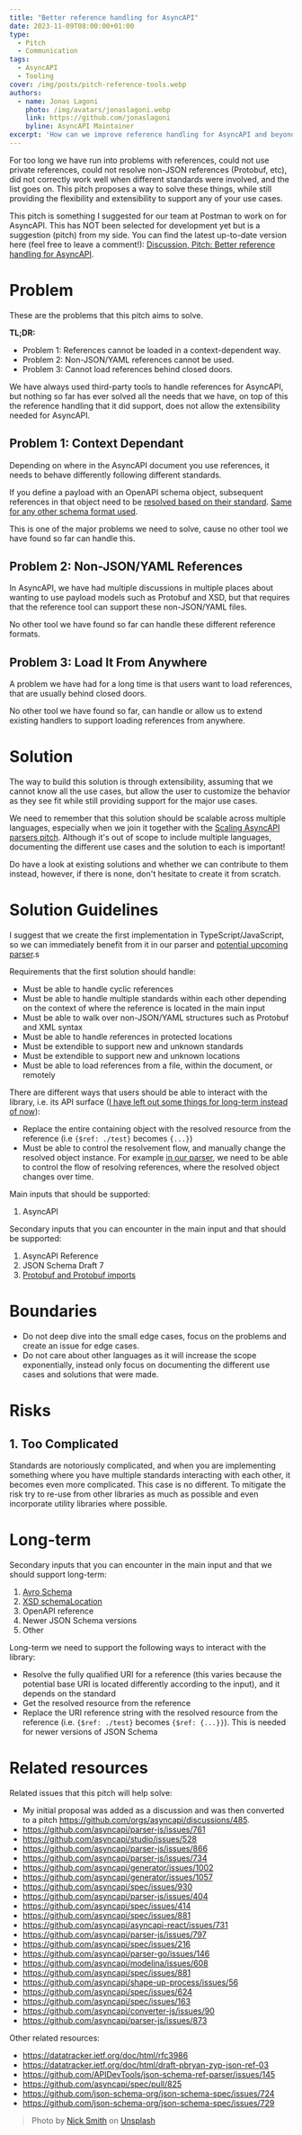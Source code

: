 ```yaml
---
title: "Better reference handling for AsyncAPI"
date: 2023-11-09T08:00:00+01:00
type: 
  - Pitch
  - Communication
tags:
  - AsyncAPI
  - Tooling
cover: /img/posts/pitch-reference-tools.webp
authors:
  - name: Jonas Lagoni
    photo: /img/avatars/jonaslagoni.webp
    link: https://github.com/jonaslagoni
    byline: AsyncAPI Maintainer
excerpt: 'How can we improve reference handling for AsyncAPI and beyond?'
---
```


For too long we have run into problems with references, could not use private references, could not resolve non-JSON references (Protobuf, etc), did not correctly work well when different standards were involved, and the list goes on. This pitch proposes a way to solve these things, while still providing the flexibility and extensibility to support any of your use cases.

This pitch is something I suggested for our team at Postman to work on for AsyncAPI. This has NOT been selected for development yet but is a suggestion (pitch) from my side. You can find the latest up-to-date version here (feel free to leave a comment!): [Discussion, Pitch: Better reference handling for AsyncAPI](https://github.com/jonaslagoni/jonaslagoni/discussions/2).

# Problem

These are the problems that this pitch aims to solve.

**TL;DR:**
- Problem 1: References cannot be loaded in a context-dependent way.
- Problem 2: Non-JSON/YAML references cannot be used.
- Problem 3: Cannot load references behind closed doors.

We have always used third-party tools to handle references for AsyncAPI, but nothing so far has ever solved all the needs that we have, on top of this the reference handling that it did support, does not allow the extensibility needed for AsyncAPI.

## Problem 1: Context Dependant
Depending on where in the AsyncAPI document you use references, it needs to behave differently following different standards. 

If you define a payload with an OpenAPI schema object, subsequent references in that object need to be [resolved based on their standard](https://spec.openapis.org/oas/v3.0.3#reference-object). [Same for any other schema format used](https://www.asyncapi.com/docs/reference/specification/v2.6.0#messageObjectSchemaFormatTable).

This is one of the major problems we need to solve, cause no other tool we have found so far can handle this.

## Problem 2: Non-JSON/YAML References
In AsyncAPI, we have had multiple discussions in multiple places about wanting to use payload models such as Protobuf and XSD, but that requires that the reference tool can support these non-JSON/YAML files.

No other tool we have found so far can handle these different reference formats.

## Problem 3: Load It From Anywhere

A problem we have had for a long time is that users want to load references, that are usually behind closed doors. 

No other tool we have found so far, can handle or allow us to extend existing handlers to support loading references from anywhere.

# Solution

The way to build this solution is through extensibility, assuming that we cannot know all the use cases, but allow the user to customize the behavior as they see fit while still providing support for the major use cases.

We need to remember that this solution should be scalable across multiple languages, especially when we join it together with the [Scaling AsyncAPI parsers pitch](https://eventstack.tech/posts/pitch-scaling-parsers). Although it's out of scope to include multiple languages, documenting the different use cases and the solution to each is important!

Do have a look at existing solutions and whether we can contribute to them instead, however, if there is none, don't hesitate to create it from scratch.

# Solution Guidelines

I suggest that we create the first implementation in TypeScript/JavaScript, so we can immediately benefit from it in our parser and [potential upcoming parser](https://eventstack.tech/posts/pitch-scaling-parsers).s

Requirements that the first solution should handle:
- Must be able to handle cyclic references
- Must be able to handle multiple standards within each other depending on the context of where the reference is located in the main input
- Must be able to walk over non-JSON/YAML structures such as Protobuf and XML syntax
- Must be able to handle references in protected locations
- Must be extendible to support new and unknown standards
- Must be extendible to support new and unknown locations 
- Must be able to load references from a file, within the document, or remotely

There are different ways that users should be able to interact with the library, i.e. its API surface ([I have left out some things for long-term instead of now](#long-term)):
- Replace the entire containing object with the resolved resource from the reference  (i.e `{$ref: ./test}` becomes `{...}`)
- Must be able to control the resolvement flow, and manually change the resolved object instance.
For example [in our parser](https://github.com/asyncapi/parser-js/issues/873), we need to be able to control the flow of resolving references, where the resolved object changes over time. 

Main inputs that should be supported:
1. AsyncAPI

Secondary inputs that you can encounter in the main input and that should be supported:
1. AsyncAPI Reference
2. JSON Schema Draft 7
3. [Protobuf and Protobuf imports](https://protobuf.dev/programming-guides/proto3/#importing)

# Boundaries

- Do not deep dive into the small edge cases, focus on the problems and create an issue for edge cases.
- Do not care about other languages as it will increase the scope exponentially, instead only focus on documenting the different use cases and solutions that were made.

# Risks

## 1. Too Complicated
Standards are notoriously complicated, and when you are implementing something where you have multiple standards interacting with each other, it becomes even more complicated. This case is no different. To mitigate the risk try to re-use from other libraries as much as possible and even incorporate utility libraries where possible.

# Long-term

Secondary inputs that you can encounter in the main input and that we should support long-term:
1. [Avro Schema](https://deeptimittalblogger.medium.com/defining-reusable-schemas-in-avro-991f2e21d1ca)
2. [XSD schemaLocation](https://www.oreilly.com/library/view/xml-in-a/0596007647/re168.html)
3. OpenAPI reference
4. Newer JSON Schema versions
5. Other

Long-term we need to support the following ways to interact with the library:

- Resolve the fully qualified URI for a reference (this varies because the potential base URI is located differently according to the input), and it depends on the standard 
- Get the resolved resource from the reference
- Replace the URI reference string with the resolved resource from the reference (i.e. `{$ref: ./test}` becomes `{$ref: {...}}`). This is needed for newer versions of JSON Schema

# Related resources

Related issues that this pitch will help solve:
- My initial proposal was added as a discussion and was then converted to a pitch https://github.com/orgs/asyncapi/discussions/485.
- https://github.com/asyncapi/parser-js/issues/761
- https://github.com/asyncapi/studio/issues/528
- https://github.com/asyncapi/parser-js/issues/866
- https://github.com/asyncapi/parser-js/issues/734
- https://github.com/asyncapi/generator/issues/1002
- https://github.com/asyncapi/generator/issues/1057
- https://github.com/asyncapi/spec/issues/930
- https://github.com/asyncapi/parser-js/issues/404
- https://github.com/asyncapi/spec/issues/414
- https://github.com/asyncapi/spec/issues/881
- https://github.com/asyncapi/asyncapi-react/issues/731
- https://github.com/asyncapi/parser-js/issues/797
- https://github.com/asyncapi/spec/issues/216
- https://github.com/asyncapi/parser-go/issues/146
- https://github.com/asyncapi/modelina/issues/608
- https://github.com/asyncapi/spec/issues/881
- https://github.com/asyncapi/shape-up-process/issues/56
- https://github.com/asyncapi/spec/issues/624
- https://github.com/asyncapi/spec/issues/163
- https://github.com/asyncapi/converter-js/issues/90
- https://github.com/asyncapi/parser-js/issues/873

Other related resources:
- https://datatracker.ietf.org/doc/html/rfc3986 
- https://datatracker.ietf.org/doc/html/draft-pbryan-zyp-json-ref-03
- https://github.com/APIDevTools/json-schema-ref-parser/issues/145
- https://github.com/asyncapi/spec/pull/825
- https://github.com/json-schema-org/json-schema-spec/issues/724
- https://github.com/json-schema-org/json-schema-spec/issues/729

> Photo by <a href="https://unsplash.com/@_nicksmith?utm_content=creditCopyText&utm_medium=referral&utm_source=unsplash">Nick Smith</a> on <a href="https://unsplash.com/photos/a-library-with-many-books-kkqZjDhAuoM?utm_content=creditCopyText&utm_medium=referral&utm_source=unsplash">Unsplash</a>
  